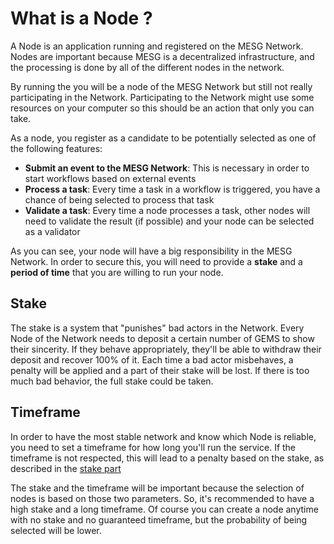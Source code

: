 # What is a Node ?

A Node is an application running and registered on the MESG Network. Nodes are important because MESG is a decentralized infrastructure, and the processing is done by all of the different nodes in the network.

By running the  you will be a node of the MESG Network but still not really participating in the Network. Participating to the Network might use some resources on your computer so this should be an action that only you can take.

As a node, you register as a candidate to be potentially selected as one of the following features:

* **Submit an event to the MESG Network**: This is necessary in order to start workflows based on external events
* **Process a task**: Every time a task in a workflow is triggered, you have a chance of being selected to process that task
* **Validate a task**: Every time a node processes a task, other nodes will need to validate the result \(if possible\) and your node can be selected as a validator

As you can see, your node will have a big responsibility in the MESG Network. In order to secure this, you will need to provide a **stake** and a **period of time** that you are willing to run your node.

## Stake

The stake is a system that "punishes" bad actors in the Network. Every Node of the Network needs to deposit a certain number of GEMS to show their sincerity. If they behave appropriately, they'll be able to withdraw their deposit and recover 100% of it. Each time a bad actor misbehaves, a penalty will be applied and a part of their stake will be lost. If there is too much bad behavior, the full stake could be taken.

## Timeframe

In order to have the most stable network and know which Node is reliable, you need to set a timeframe for how long you'll run the service. If the timeframe is not respected, this will lead to a penalty based on the stake, as described in the [stake part](what-is-a-node.md#stake)

The stake and the timeframe will be important because the selection of nodes is based on those two parameters. So, it's recommended to have a high stake and a long timeframe. Of course you can create a node anytime with no stake and no guaranteed timeframe, but the probability of being selected will be lower.

